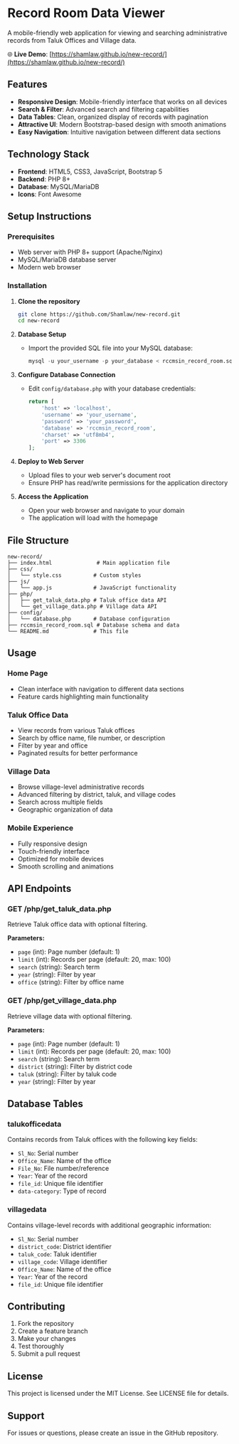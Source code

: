 # Record Room Data Viewer

A mobile-friendly web application for viewing and searching administrative records from Taluk Offices and Village data.

🌐 **Live Demo**: [https://shamlaw.github.io/new-record/](https://shamlaw.github.io/new-record/)

## Features

- **Responsive Design**: Mobile-friendly interface that works on all devices
- **Search & Filter**: Advanced search and filtering capabilities
- **Data Tables**: Clean, organized display of records with pagination
- **Attractive UI**: Modern Bootstrap-based design with smooth animations
- **Easy Navigation**: Intuitive navigation between different data sections

## Technology Stack

- **Frontend**: HTML5, CSS3, JavaScript, Bootstrap 5
- **Backend**: PHP 8+
- **Database**: MySQL/MariaDB
- **Icons**: Font Awesome

## Setup Instructions

### Prerequisites

- Web server with PHP 8+ support (Apache/Nginx)
- MySQL/MariaDB database server
- Modern web browser

### Installation

1. **Clone the repository**
   ```bash
   git clone https://github.com/Shamlaw/new-record.git
   cd new-record
   ```

2. **Database Setup**
   - Import the provided SQL file into your MySQL database:
     ```sql
     mysql -u your_username -p your_database < rccmsin_record_room.sql
     ```

3. **Configure Database Connection**
   - Edit `config/database.php` with your database credentials:
     ```php
     return [
         'host' => 'localhost',
         'username' => 'your_username',
         'password' => 'your_password',
         'database' => 'rccmsin_record_room',
         'charset' => 'utf8mb4',
         'port' => 3306
     ];
     ```

4. **Deploy to Web Server**
   - Upload files to your web server's document root
   - Ensure PHP has read/write permissions for the application directory

5. **Access the Application**
   - Open your web browser and navigate to your domain
   - The application will load with the homepage

## File Structure

```
new-record/
├── index.html              # Main application file
├── css/
│   └── style.css          # Custom styles
├── js/
│   └── app.js             # JavaScript functionality
├── php/
│   ├── get_taluk_data.php # Taluk office data API
│   └── get_village_data.php # Village data API
├── config/
│   └── database.php       # Database configuration
├── rccmsin_record_room.sql # Database schema and data
└── README.md              # This file
```

## Usage

### Home Page
- Clean interface with navigation to different data sections
- Feature cards highlighting main functionality

### Taluk Office Data
- View records from various Taluk offices
- Search by office name, file number, or description
- Filter by year and office
- Paginated results for better performance

### Village Data
- Browse village-level administrative records
- Advanced filtering by district, taluk, and village codes
- Search across multiple fields
- Geographic organization of data

### Mobile Experience
- Fully responsive design
- Touch-friendly interface
- Optimized for mobile devices
- Smooth scrolling and animations

## API Endpoints

### GET /php/get_taluk_data.php
Retrieve Taluk office data with optional filtering.

**Parameters:**
- `page` (int): Page number (default: 1)
- `limit` (int): Records per page (default: 20, max: 100)
- `search` (string): Search term
- `year` (string): Filter by year
- `office` (string): Filter by office name

### GET /php/get_village_data.php
Retrieve village data with optional filtering.

**Parameters:**
- `page` (int): Page number (default: 1)
- `limit` (int): Records per page (default: 20, max: 100)
- `search` (string): Search term
- `district` (string): Filter by district code
- `taluk` (string): Filter by taluk code
- `year` (string): Filter by year

## Database Tables

### talukofficedata
Contains records from Taluk offices with the following key fields:
- `Sl_No`: Serial number
- `Office_Name`: Name of the office
- `File_No`: File number/reference
- `Year`: Year of the record
- `file_id`: Unique file identifier
- `data-category`: Type of record

### villagedata
Contains village-level records with additional geographic information:
- `Sl_No`: Serial number
- `district_code`: District identifier
- `taluk_code`: Taluk identifier
- `village_code`: Village identifier
- `Office_Name`: Name of the office
- `Year`: Year of the record
- `file_id`: Unique file identifier

## Contributing

1. Fork the repository
2. Create a feature branch
3. Make your changes
4. Test thoroughly
5. Submit a pull request

## License

This project is licensed under the MIT License. See LICENSE file for details.

## Support

For issues or questions, please create an issue in the GitHub repository.